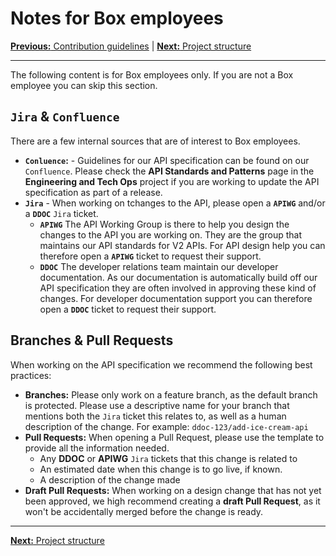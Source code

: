 # Notes for Box employees

[**Previous:** Contribution guidelines](./index.md) |
[**Next:** Project structure](./structure.md)

---

The following content is for Box employees only. If you are not a Box employee
you can skip this section.

## `Jira` & `Confluence`

There are a few internal sources that are of interest to Box employees.

* **`Conluence`:** - Guidelines for our API specification can be found on our
  `Confluence`. Please check the **API Standards and Patterns** page in the
  **Engineering and Tech Ops** project if you are working to update the API
  specification as part of a release.
* **`Jira`** - When working on tchanges to the API, please open a **`APIWG`**
  and/or a **`DDOC`** `Jira` ticket.
  * **`APIWG`** The API Working Group is there to help you design the changes to
    the API you are working on. They are the group that maintains our API
    standards for V2 APIs. For API design help you can therefore open a
    **`APIWG`** ticket to request their support.
  * **`DDOC`** The developer relations team maintain our developer
      documentation. As our documentation is automatically build off our API
      specification they are often involved in approving these kind of changes.
      For developer documentation support you can therefore open a **`DDOC`**
      ticket to request their support.

## Branches & Pull Requests

When working on the API specification we recommend the following best practices:

* **Branches:** Please only work on a feature branch, as the default branch is
  protected. Please use a descriptive name for your branch that mentions both
  the `Jira` ticket this relates to, as well as a human description of the change.
  For example: `ddoc-123/add-ice-cream-api`
* **Pull Requests:** When opening a Pull Request, please use the
  template to provide all the information needed. 
  * Any **DDOC** or **APIWG** `Jira` tickets that this change is related to
  * An estimated date when this change is to go live, if known.
  * A description of the change made
* **Draft Pull Requests:** When working on a design change that has not yet been
  approved, we high recommend creating a **draft Pull Request**, as it won't be
  accidentally merged before the change is ready.
 
---

[**Next:** Project structure](./structure.md)
